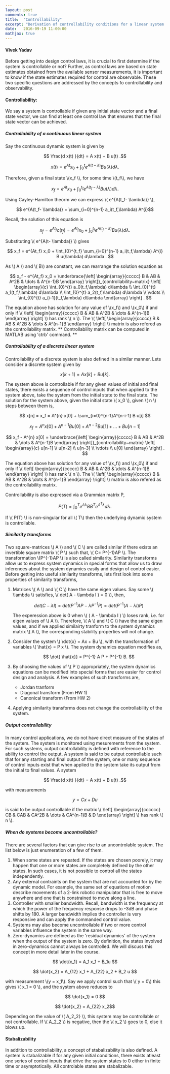 ```yaml
---
layout: post
comments: true
title:  "Controllability"
excerpt: "Derivation of controllability conditions for a linear system dynamics."
date:   2016-09-19 11:00:00
mathjax: true
---
```



#### Vivek Yadav

Before getting into design control laws, it is crucial to first determine if the system is controllable or not? Further, as control laws are based on state estimates obtained from the available sensor measurements, it is important to know if the state estimates required for control are observable. These two specific questions are addressed by the concepts fo controllability and observability. 

#### Controllability: 

We say a system is controllable if given any initial state vector and a final state vector, we can find at least one control law that ensures that the final state vector can be achieved. 

##### Controllability of a continuous linear system
Say the continuous dynamic system is given by  

$$ \frac{d x(t) }{dt} = A x(t) + B u(t) .$$

$$ x(t) = e^{At} x_0 +  \int_{0}^{t} e^{A(t- \lambda) } B u(\lambda) d\lambda .  $$

Therefore, given a final state \\(x_f \\), for some time \\(t_f\\), we have

$$ x_f = e^{At} x_0 +  \int_{0}^{t_f} e^{A(t_f- \lambda) } B u(\lambda) d\lambda .  $$

Using Cayley-Hamilton theorm we can express \\( e^{A(t_f- \lambda)}  \\), 

$$ e^{A(t_f- \lambda)} = \sum_{i=0}^{n-1} a_i(t_f,\lambda) A^{i}$$

Recall, the solution of this equation is

$$ x_f = e^{At_f}c(t_f)  = e^{At_f} x_0 +  \int_{0}^{t_f} e^{A(t_f- \lambda) } B u(\lambda) d\lambda .  $$

Substituting \\( e^{A(t- \lambda)} \\) gives

$$ x_f = e^{At_f} x_0 +  \int_{0}^{t_f}  \sum_{i=0}^{n-1} a_i(t_f,\lambda) A^{i} B u(\lambda) d\lambda .  $$

As \\( A \\) and \\( B\\) are constant, we can rearrange the solution equation as

$$ x_f - e^{At_f} x_0 =   \underbrace{\left[ \begin{array}{ccccc} B & AB & A^2B & \dots & A^{n-1}B \end{array}  \right]}_{controllability~matrix}  \left[ \begin{array}{c} \int_{0}^{t} a_0(t_f,\lambda) d\lambda  \\ \int_{0}^{t} a_1(t_f,\lambda) d\lambda  \\ \int_{0}^{t} a_2(t_f,\lambda) d\lambda  \\ \vdots \\ \int_{0}^{t} a_{i-1}(t_f,\lambda) d\lambda  \end{array}  \right] .  $$

The equation above has solution for any value of \\(x_f\\) and \\(x_0\\) if and only if \\( \left[ \begin{array}{ccccc} B & AB & A^2B & \dots & A^{n-1}B \end{array}  \right]  \\) has rank \\( n \\). The \\( \left[ \begin{array}{ccccc} B & AB & A^2B & \dots & A^{n-1}B \end{array}  \right]  \\) matrix is also refered as the controllability matrix. ** Controllability matrix can be computed in MATLAB using 'ctrb' command.  **

##### Controllability of a discrete linear system

Controllability of a discrete system is also defined in a similar manner. Lets consider a discrete system given by

$$ x[k+1] = A x[k] + Bu[k] . $$

The system above is controllable if for any given values of initial and final states, there exists a sequence of control inputs that when applied to the system above, take the system from the initial state to the final state. The solution for the system above, given the initial state \\( x_0 \\), given \\( n \\) steps between them is, 

$$ x[n] = x_f = A^{n} x[0] + \sum_{i=0}^{n-1}A^{n-i-1} B u[i] $$

$$ x_f = A^{n} x[0] + A^{n-1} B u[0]+A^{n-2} B u[1]+\dots+ B u[n-1]$$


$$ x_f - A^{n} x[0] =   \underbrace{\left[ \begin{array}{ccccc} B & AB & A^2B & \dots & A^{n-1}B \end{array}  \right]}_{controllability~matrix}  \left[ \begin{array}{c} u[n-1]  \\ u[n-2]  \\ u[n-3]  \\ \vdots \\  u[0]  \end{array}  \right] .  $$

The equation above has solution for any value of \\(x_f\\) and \\(x_0\\) if and only if \\( \left[ \begin{array}{ccccc} B & AB & A^2B & \dots & A^{n-1}B \end{array}  \right]  \\) has rank \\( n \\). The \\( \left[ \begin{array}{ccccc} B & AB & A^2B & \dots & A^{n-1}B \end{array}  \right]  \\) matrix is also refered as the controllability matrix. 

Controllability is also expressed via a Grammian matrix P, 

$$ P(T) =  \int_{0}^{T} e^{ A \lambda } BB^T  e^{A^T \lambda }    d\lambda .  $$

If \\( P(T) \\) is non-singular for all \\( T\\) then the underlying dynamic system is controllable. 



##### Similarity transforms

Two square-matrices  \\( A \\)  and  \\( C \\)  are called similar if there exists an invertible square matrix  \\( P \\)  such that, \\( C= P^{-1}AP \\). The transformation  \\(P^{-1}AP \\) is also called similarity. Similarity transforms allow us to express system dynamics in special forms that allow us to draw inferences about the system dynamics easily and design of control easier. Before getting into useful similarity transforms, lets first look into some properties of similarity transforms,

1. Matrices \\( A \\) and \\( C \\) have the same eigen values. Say some \\( \lambda \\) satisfies, \\( det( A - \lambda I ) = 0  \\), then, 
    
    $$ det( C - \lambda I ) = det( P^{-1} A P - \lambda P^{-1} P) = det( P^{-1}( A - \lambda I  ) P )    $$
    
    The experession above is 0 when \\( ( A - \lambda I  )  \\) loses rank, i.e. for eigen values of \\( A \\). Therefore, \\( A \\) and \\( C \\) have the same eigen values, and if we applied similairty tranform to the system dynamics matrix \\( A \\), the corresponding stability properties will not change. 
2. Consider the system \\( \dot{x} = Ax + Bu \\), with the transformation of variables \\( \hat{x} = P x \\). The system dynamics equation modifies as, 

    $$ \dot{ \hat{x}} = P^{-1} A P  + P^{-1}  B. $$
3. By choosing the values of \\( P \\) appropriately, the system dynamics equations can be modified into special forms that are easier for control design and analysis. A few examples of such transforms are, 
    - Jordan tranform
    - Diagonal transform (From HW 1)
    - Canonical transform (From HW 2)
4. Applying similarity transforms does not change the controllability of the system. 

##### Output controllability

In many control applications, we do not have direct measure of the states of the system. The system is monitored using mesurements from the system. For such systems, output controllability is defined with reference to the ability to control the output. A system is said to be output controllable such that for any starting and final output of the system, one or many sequence of control inputs exist that when applied to the system take its output from the initial to final values. A system 

$$ \frac{d x(t) }{dt} = A x(t) + B u(t) .$$

with measurements 

$$ y = C x + D u $$ 

is said to be output controllable if the matrix \\( \left[ \begin{array}{cccccc} CB & CAB & CA^2B & \dots & CA^{n-1}B & D \end{array}  \right]  \\) has rank \\( n \\).



##### When do systems become uncontrollable?

There are several factors that can give rise to an uncontrolable system. The list below is just enumeration of a few of them. 

1. When some states are repeated. If the states are chosen poorely, it may happen that one or more states are completely defined by the other states. In such cases, it is not possible to control all the states independently. 
2. Any external contraints on the system that are not accounted for by the dynamic model. For example, the same set of equations of motion describe movements of a 2-link robotic manipulator that is free to move anywhere and one that is constrained to move along a line. 
3. Controller with smaller bandwidth. Recall, bandwidth is the frequency at which the power of the frequency response drops to -3dB and phase shifts by 180. A larger bandwidth implies the controller is very responsive and can apply the commanded control value.
4. Systems may also become uncontrollable if two or more control variables influence the system in the same way. 
5. Zero-dynamics are defined as the 'residual dynamics' of the system when the output of the system is zero. By definition, the states involved in zero-dynamics cannot always be controlled. We will discuss this concept in more detail later in the course. 

$$ \dot{x_1} = A_1 x_1 + B_1u $$ 

$$ \dot{x_2} = A_{12} x_1 + A_{22} x_2 + B_2 u $$  

with measurement \\(y = x_1\\). Say we apply control such that \\( y = 0\\) this gives \\( x_1 = 0 \\), and the system above reduces to

$$ \dot{x_1} = 0 $$ 

$$ \dot{x_2} = A_{22} x_2$$  

Depending on the value of \\( A_2_2} \\), this system may be controllable or not controllable. If \\( A_2_2 \\) is negative, then the \\( x_2 \\) goes to 0, else it blows up. 

#### Stabalizability
In addition to controllability, a concept of stabalizability is also defined. A system is stabalizable if for any given initial conditions, there exists atleast one series of control inputs that drive the system states to 0 either in finite time or asymptotically. All controlable states are stabalizable.
